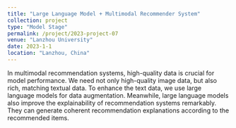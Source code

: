 ```yaml
---
title: "Large Language Model + Multimodal Recommender System"
collection: project
type: "Model Stage"
permalink: /project/2023-project-07
venue: "Lanzhou University"
date: 2023-1-1
location: "Lanzhou, China"
---
```


In multimodal recommendation systems, high-quality data is crucial for model performance. We need not only high-quality image data, but also rich, matching textual data. To enhance the text data, we use large language models for data augmentation. Meanwhile, large language models also improve the explainability of recommendation systems remarkably. They can generate coherent recommendation explanations according to the recommended items.
